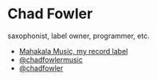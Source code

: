 

# Chad Fowler 

saxophonist, label owner, programmer, etc.

* [Mahakala Music, my record label](https://mahakalamusic.com)
* [@chadfowlermusic](http://twitter.com/chadfowlermusic)
* [@chadfowler](http://twitter.com/chadfowler)


